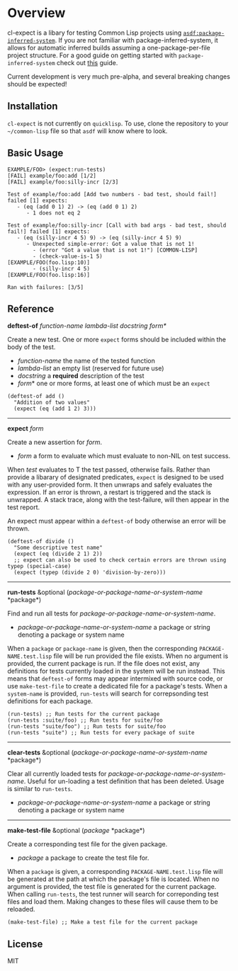 # Overview
cl-expect is a libary for testing Common Lisp projects using [`asdf:package-inferred-system`](https://common-lisp.net/project/asdf/asdf/The-package_002dinferred_002dsystem-extension.html). If you are not familiar with package-inferred-system, it allows for automatic inferred builds assuming a one-package-per-file project structure. For a good guide on getting started with `package-inferred-system` check out [this](https://davazp.net/2014/11/26/modern-library-with-asdf-and-package-inferred-system.html) guide.

Current development is very much pre-alpha, and several breaking changes should be expected!

## Installation
`cl-expect` is not currently on `quicklisp`. To use, clone the repository to your `~/common-lisp` file so that `asdf` will know where to look. 

## Basic Usage
```
EXAMPLE/FOO> (expect:run-tests)
[FAIL] example/foo:add [1/2]     
[FAIL] example/foo:silly-incr [2/3]

Test of example/foo:add [Add two numbers - bad test, should fail!] failed [1] expects:  
   - (eq (add 0 1) 2) -> (eq (add 0 1) 2)  
      - 1 does not eq 2 

Test of example/foo:silly-incr [Call with bad args - bad test, should fail!] failed [1] expects:
   - (eq (silly-incr 4 5) 9) -> (eq (silly-incr 4 5) 9)
      - Unexpected simple-error: Got a value that is not 1!
        - (error "Got a value that is not 1!") [COMMON-LISP]
        - (check-value-is-1 5)                 [EXAMPLE/FOO(foo.lisp:10)]
        - (silly-incr 4 5)                     [EXAMPLE/FOO(foo.lisp:16)] 
        
Ran with failures: [3/5]
```
## Reference 
**deftest-of** _function-name lambda-list docstring form*_

Create a new test. One or more `expect` forms should be included within the body of the test. 
- _function-name_ the name of the tested function
- _lambda-list_ an empty list (reserved for future use)
- _docstring_ a **required** description of the test
- _form_* one or more forms, at least one of which must be an `expect`
```common-lisp
(deftest-of add ()
  "Addition of two values"
  (expect (eq (add 1 2) 3)))
```
---
**expect** _form_

Create a new assertion for _form_.
- _form_ a form to evaluate which must evaluate to non-NIL on test success. 

When _test_ evaluates to T the test passed, otherwise fails. Rather than provide a libarary of designated predicates, `expect` is designed to be used with any user-provided form. It then unwraps and safely evaluates the expression. If an error is thrown, a restart is triggered and the stack is unwrapped. A stack trace, along with the test-failure, will then appear in the test report. 

An expect must appear within a `deftest-of` body otherwise an error will be thrown. 
```common-lisp
(deftest-of divide ()
  "Some descriptive test name"
  (expect (eq (divide 2 1) 2))
  ;; expect can also be used to check certain errors are thrown using typep (special-case)
  (expect (typep (divide 2 0) 'division-by-zero)))
```
---
**run-tests** &optional (_package-or-package-name-or-system-name_ \*package\*)

Find and run all tests for _package-or-package-name-or-system-name_.
- _package-or-package-name-or-system-name_ a package or string denoting a package or system name

When a `package` or `package-name` is given, then the corresponding `PACKAGE-NAME.test.lisp` file will be run provided the file exists. When no argument is provided, the current package is run. If the file does not exist, any definitions for tests currently loaded in the system will be run instead. This means that `deftest-of` forms may appear intermixed with source code, or use `make-test-file` to create a dedicated file for a package's tests. When a `system-name` is provided, `run-tests` will search for correpsonding test definitions for each package. 

```common-lisp
(run-tests) ;; Run tests for the current package
(run-tests :suite/foo) ;; Run tests for suite/foo
(run-tests "suite/foo") ;; Run tests for suite/foo
(run-tests "suite") ;; Run tests for every package of suite
```
---
**clear-tests** &optional (_package-or-package-name-or-system-name_ \*package\*)

Clear all currently loaded tests for _package-or-package-name-or-system-name_. Useful for un-loading a test definition that has been deleted. Usage is similar to `run-tests`.
- _package-or-package-name-or-system-name_ a package or string denoting a package or system name

---
**make-test-file** &optional (_package_ \*package\*)

Create a corresponding test file for the given package. 
- _package_ a package to create the test file for.

When a `package` is given, a corresponding `PACKAGE-NAME.test.lisp` file will be generated at the path at which the package's file is located. When no argument is provided, the test file is generated for the current package. When calling `run-tests`, the test runner will search for correponding test files and load them. Making changes to these files will cause them to be reloaded. 

```common-lisp
(make-test-file) ;; Make a test file for the current package
```

## License 
MIT
